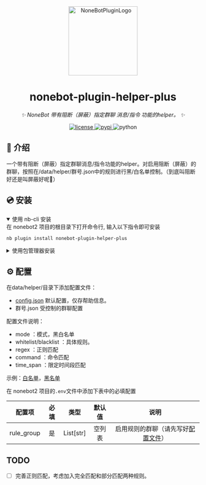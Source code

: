 <div align="center">
  <a href="https://v2.nonebot.dev/store"><img src="https://nonebot.dev/logo.png" width="180" height="180" alt="NoneBotPluginLogo"></a>
  <br>
</div>

<div align="center">

# nonebot-plugin-helper-plus

_✨ NoneBot 带有阻断（屏蔽）指定群聊 消息/指令 功能的helper。 ✨_


<a href="./LICENSE">
    <img src="https://img.shields.io/github/license/fR0Z863xF/nonebot-plugin-helper-plus.svg" alt="license">
</a>
<a href="https://pypi.python.org/pypi/nonebot-plugin-helper-plus">
    <img src="https://img.shields.io/pypi/v/nonebot-plugin-helper-plus.svg" alt="pypi">
</a>
<img src="https://img.shields.io/badge/python-3.8+-blue.svg" alt="python">

</div>

## 📖 介绍

一个带有阻断（屏蔽）指定群聊消息/指令功能的helper。对启用阻断（屏蔽）的群聊，按照在/data/helper/群号.json中的规则进行黑/白名单控制。（到底叫阻断好还是叫屏蔽好呢🤔）  

## 💿 安装

<details open>
<summary>使用 nb-cli 安装</summary>
在 nonebot2 项目的根目录下打开命令行, 输入以下指令即可安装

    nb plugin install nonebot-plugin-helper-plus

</details>

<details>
<summary>使用包管理器安装</summary>
在 nonebot2 项目的插件目录下, 打开命令行, 根据你使用的包管理器, 输入相应的安装命令

<details>
<summary>pip</summary>

    pip install nonebot-plugin-helper-plus
</details>


打开 nonebot2 项目根目录下的 `pyproject.toml` 文件, 在 `[tool.nonebot]` 部分追加写入

    plugins = ["nonebot-plugin-helper-plus"]

</details>

## ⚙️ 配置


在data/helper/目录下添加配置文件：  

- [config.json](./ConfigExample/config.json) 默认配置，仅存帮助信息。
- 群号.json 受控制的群聊配置

配置文件说明：

- mode ：模式，黑白名单
- whitelist/blacklist ：具体规则。
- regex ：正则匹配
- command ：命令匹配
- time_span ：限定时间段匹配

示例：[白名单](./ConfigExample/白名单示例.json)，[黑名单](./ConfigExample/黑名单示例.json)


在 nonebot2 项目的`.env`文件中添加下表中的必填配置

| 配置项 | 必填 | 类型 | 默认值 | 说明 |
|:-----:|:----:|:----:|:----:|:----:|
| rule_group | 是 | List[str] | 空列表 | 启用规则的群聊（请先写好[配置文件](./ConfigExample/)） |

 

## TODO

- [ ] 完善正则匹配，考虑加入完全匹配和部分匹配两种规则。